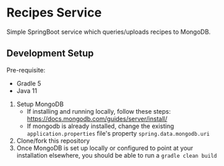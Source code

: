 # Recipes Service

Simple SpringBoot service which queries/uploads recipes to MongoDB.

## Development Setup

Pre-requisite:
- Gradle 5
- Java 11

1. Setup MongoDB
    - If installing and running locally, follow these steps: https://docs.mongodb.com/guides/server/install/
    - If mongodb is already installed, change the existing `application.properties` file's property `spring.data.mongodb.uri`
2. Clone/fork this repository
3. Once MongoDB is set up locally or configured to point at your installation elsewhere, you should be able to run a `gradle clean build`

